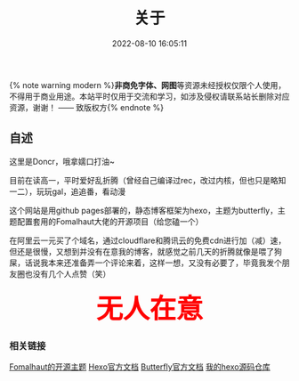 ﻿---
title: 关于
date: 2022-08-10 16:05:11
---

{% note warning modern %}<b>非商免字体、网图</b>等资源未经授权仅限个人使用，不得用于商业用途。本站平时仅用于交流和学习，如涉及侵权请联系站长删除对应资源，谢谢！ —— 致版权方{% endnote %}

## 自述

这里是Doncr，哦拿嬬口打油~

目前在读高一，平时爱好乱折腾（曾经自己编译过rec，改过内核，但也只是略知一二），玩玩gal，追追番，看动漫

这个网站是用github pages部署的，静态博客框架为hexo，主题为butterfly，主题配置套用的Fomalhaut大佬的开源项目（给您磕一个）

在阿里云一元买了个域名，通过cloudflare和腾讯云的免费cdn进行加（减）速，但还是很慢，又想到并没有在意我的博客，就感觉之前几天的折腾就像是喂了狗屎，话说我本来还准备弄一个评论来着，这样一想，又没有必要了，毕竟我发个朋友圈也没有几个人点赞（笑）
<center><b><font size=7 color=red>无人在意</font></b></center>


### 相关链接

[Fomalhaut的开源主题](https://github.com/fomalhaut1998/hexo-theme-Fomalhaut)
[Hexo官方文档](https://hexo.io/zh-cn/)
[Butterfly官方文档](https://butterfly.js.org/link/)
[我的hexo源码仓库](https://github.com/doncrr/doncrr.github.io)




